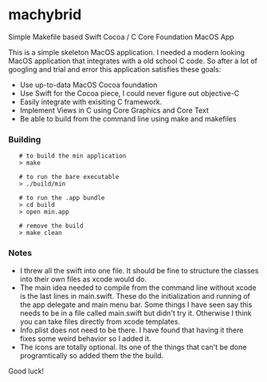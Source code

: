 # machybrid
Simple Makefile based Swift Cocoa / C Core Foundation MacOS App

This is a simple skeleton MacOS application. I needed a modern looking MacOS application that integrates with a old school C code. So after a lot of googling and trial and error this application satisfies these goals:

  - Use up-to-data MacOS Cocoa foundation
  - Use Swift for the Cocoa piece, I could never figure out objective-C
  - Easily integrate with exisiting C framework. 
  - Implement Views in C using Core Graphics and Core Text
  - Be able to build from the command line using make and makefiles

### Building
```
   # to build the min application
   > make
   
   # to run the bare executable
   > ./build/min
   
   # to run the .app bundle
   > cd build
   > open min.app
   
   # remove the build
   > make clean
```

### Notes
  
  - I threw all the swift into one file. It should be fine to structure the classes into their own files as xcode would do.
  - The main idea needed to compile from the command line without xcode is the last lines in main.swift. These do the initialization and running of the app delegate and main menu bar. Some things I have seen say this needs to be in a file called main.swift but didn't try it. Otherwise I think you can take files directly from xcode templates.
  - Info.plist does not need to be there. I have found that having it there fixes some weird behavior so I added it.
  - The icons are totally optional. Its one of the things that can't be done programtically so added them the the build.
      
Good luck!
